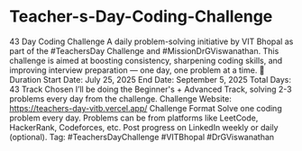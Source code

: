 # Teacher-s-Day-Coding-Challenge
43 Day Coding Challenge
A daily problem-solving initiative by VIT Bhopal as part of the #TeachersDay Challenge and #MissionDrGViswanathan. This challenge is aimed at boosting consistency, sharpening coding skills, and improving interview preparation — one day, one problem at a time.
📅 Duration
Start Date: July 25, 2025
End Date: September 5, 2025
Total Days: 43
Track Chosen
I’ll be doing the Beginner's + Advanced Track, solving 2-3 problems every day from the challenge.
Challenge Website: https://teachers-day-vitb.vercel.app/
Challenge Format
Solve one coding problem every day.
Problems can be from platforms like LeetCode, HackerRank, Codeforces, etc.
Post progress on LinkedIn weekly or daily (optional).
Tag: #TeachersDayChallenge #VITBhopal #DrGViswanathan

